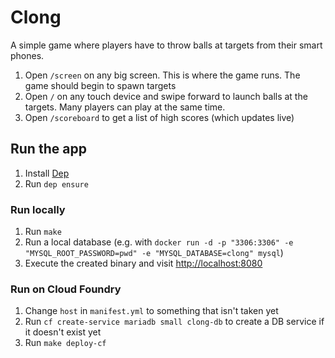 # Clong

A simple game where players have to throw balls at targets from their smart phones.

1. Open `/screen` on any big screen. This is where the game runs. The game should begin to spawn targets
1. Open `/` on any touch device and swipe forward to launch balls at the targets. Many players can play at the same time.
1. Open `/scoreboard` to get a list of high scores (which updates live)

## Run the app

1. Install [Dep](https://github.com/golang/dep)
1. Run `dep ensure`

### Run locally

1. Run `make`
1. Run a local database (e.g. with `docker run -d -p "3306:3306" -e "MYSQL_ROOT_PASSWORD=pwd" -e "MYSQL_DATABASE=clong" mysql`)
1. Execute the created binary and visit <http://localhost:8080>

### Run on Cloud Foundry

1. Change `host` in `manifest.yml` to something that isn't taken yet
1. Run `cf create-service mariadb small clong-db` to create a DB service if it doesn't exist yet
1. Run `make deploy-cf`
